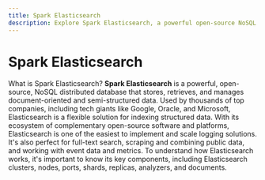 ```yaml
---
title: Spark Elasticsearch
description: Explore Spark Elasticsearch, a powerful open-source NoSQL distributed database designed for storing, retrieving, and managing document-oriented and semi-structured data. Widely used by top companies, including tech giants like Google, Oracle, and Microsoft, Elasticsearch provides a flexible solution for indexing structured data. With its ecosystem of complementary open-source software and platforms, Elasticsearch is easily implementable and scalable, making it suitable for logging solutions, full-text search, scraping and combining public data, and working with event data and metrics. Gain insights into key components such as Elasticsearch clusters, nodes, ports, shards, replicas, analyzers, and documents.
---
```


# Spark Elasticsearch

What is Spark Elasticsearch? **Spark Elasticsearch** is a powerful, open-source, NoSQL distributed database that stores, retrieves, and manages document-oriented and semi-structured data. Used by thousands of top companies, including tech giants like Google, Oracle, and Microsoft, Elasticsearch is a flexible solution for indexing structured data. With its ecosystem of complementary open-source software and platforms, Elasticsearch is one of the easiest to implement and scale logging solutions. It's also perfect for full-text search, scraping and combining public data, and working with event data and metrics. To understand how Elasticsearch works, it's important to know its key components, including Elasticsearch clusters, nodes, ports, shards, replicas, analyzers, and documents.

